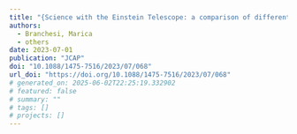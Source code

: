 ```yaml
---
title: "{Science with the Einstein Telescope: a comparison of different designs}"
authors:
  - Branchesi, Marica
  - others
date: 2023-07-01
publication: "JCAP"
doi: "10.1088/1475-7516/2023/07/068"
url_doi: "https://doi.org/10.1088/1475-7516/2023/07/068"
# generated_on: 2025-06-02T22:25:19.332902
# featured: false
# summary: ""
# tags: []
# projects: []
---
```

